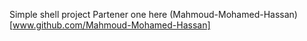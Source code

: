 Simple shell project
Partener one here (Mahmoud-Mohamed-Hassan) [www.github.com/Mahmoud-Mohamed-Hassan]
